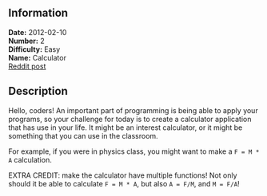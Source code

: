 ## Information

**Date:** 2012-02-10  
**Number:** 2  
**Difficulty:** Easy  
**Name:** Calculator  
[Reddit post](http://www.reddit.com/r/dailyprogrammer/comments/pjbj8/easy_challenge_2/)

## Description

Hello, coders! An important part of programming is being able to apply your programs,
so your challenge for today is to create a calculator application that has use in your
life. It might be an interest calculator, or it might be something that you can use in
the classroom.

For example, if you were in physics class, you might want to make a `F = M * A` calculation.

EXTRA CREDIT: make the calculator have multiple functions! Not only should it be able to
calculate `F = M * A`, but also `A = F/M`, and `M = F/A`!
